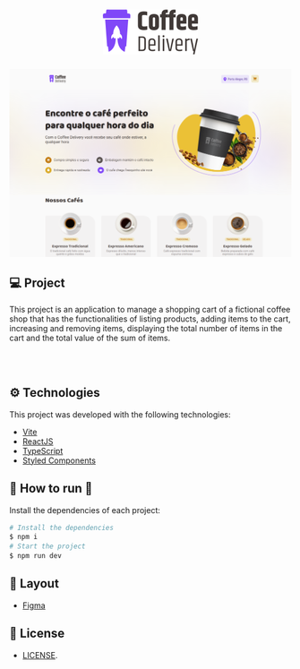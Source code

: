 <h1 align="center">
  <img src=".github/logo.svg" alt="Coffee Delivery"/>
</h1>

<span align="center">
  <img src=".github/capa.png" alt="Capa Coffee" />
</span>

## 💻 Project

This project is an application to manage a shopping cart of a fictional coffee shop that has the functionalities of listing products, adding items to the cart, increasing and removing items, displaying the total number of items in the cart and the total value of the sum of items. 

</br>
</br>

## ⚙ Technologies
This project was developed with the following technologies:

- [Vite](https://vitejs.dev)
- [ReactJS](https://reactjs.org)
- [TypeScript](https://www.typescriptlang.org/)
- [Styled Components](https://styled-components.com)

## 👷 How to run 🚀

Install the dependencies of each project:
```bash
# Install the dependencies
$ npm i
# Start the project
$ npm run dev
```

## 🔖 Layout

- [Figma](https://www.figma.com/file/yovgMr2YPl1OkF4i60qdxG/Coffee-Delivery-(Copy)?t=4Sir9AZljCKH5KFB-0)

## 📝 License

- [LICENSE](License.md).
